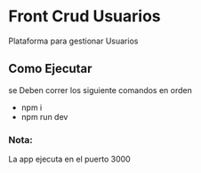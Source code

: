 
# Front Crud Usuarios

Plataforma para gestionar Usuarios



## Como Ejecutar

se Deben correr los siguiente comandos en orden

- npm i
- npm run dev

### Nota: 
La app ejecuta en el puerto 3000

